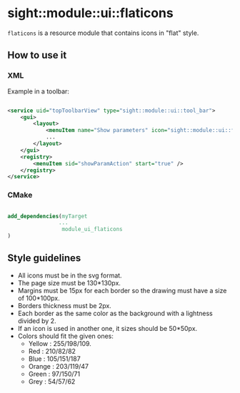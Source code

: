 # sight::module::ui::flaticons

`flaticons` is a resource module that contains icons in "flat" style.

## How to use it

### XML

Example in a toolbar:

```xml

<service uid="topToolbarView" type="sight::module::ui::tool_bar">
    <gui>
        <layout>
            <menuItem name="Show parameters" icon="sight::module::ui::flaticons/YellowLeftChevron.svg" />
            ...
        </layout>
    </gui>
    <registry>
        <menuItem sid="showParamAction" start="true" />
    </registry>
</service>
```

### CMake

```cmake

add_dependencies(myTarget
                ...
                 module_ui_flaticons
)

```

## Style guidelines

- All icons must be in the svg format.
- The page size must be 130*130px.
- Margins must be 15px for each border so the drawing must have a size of 100*100px.
- Borders thickness must be 2px.
- Each border as the same color as the background with a lightness divided by 2.
- If an icon is used in another one, it sizes should be 50*50px.
- Colors should fit the given ones:
    - Yellow : 255/198/109.
    - Red : 210/82/82
    - Blue : 105/151/187
    - Orange : 203/119/47
    - Green : 97/150/71
    - Grey : 54/57/62
